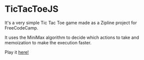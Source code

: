 # TicTacToeJS

It's a very simple Tic Tac Toe game made as a Zipline project for FreeCodeCamp.

It uses the MiniMax algorithm to decide which actions to take and memoization to make the execution faster.

Play it [here!](http://vincepandolfo.github.io/tictactoejs/)

